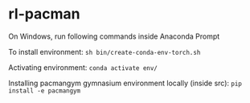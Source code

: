 # rl-pacman

On Windows, run following commands inside Anaconda Prompt

To install environment:
```sh bin/create-conda-env-torch.sh```

Activating environment:
```conda activate env/```

Installing pacmangym gymnasium environment locally (inside src):
```pip install -e pacmangym```

